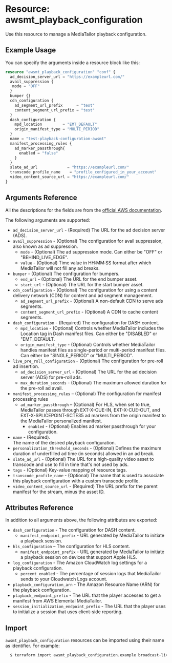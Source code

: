 # Resource: awsmt_playback_configuration

Use this resource to manage a MediaTailor playback configuration.

## Example Usage

You can specify the arguments inside a resource block like this:

```terraform
resource "awsmt_playback_configuration" "conf" {
  ad_decision_server_url = "https://exampleurl.com/"
  avail_suppression {
   mode = "OFF"
  }
  bumper {}
  cdn_configuration {
    ad_segment_url_prefix      = "test"
    content_segment_url_prefix = "test"
  }
  dash_configuration {
    mpd_location         = "EMT_DEFAULT"
    origin_manifest_type = "MULTI_PERIOD"
  }
  name = "test-playback-configuration-awsmt"
  manifest_processing_rules {
    ad_marker_passthrough{
      enabled = "false"
    }
  }
  slate_ad_url             = "https://exampleurl.com/"
  transcode_profile_name    = "profile_configured_in_your_account"
  video_content_source_url = "https://exampleurl.com/"
}
```

## Arguments Reference

All the descriptions for the fields are from the [official AWS documentation](https://docs.aws.amazon.com/sdk-for-go/api/service/mediatailor/#MediaTailor.PutPlaybackConfiguration).

The following arguments are supported:

- `ad_decision_server_url` - (Required) The URL for the ad decision server (ADS).
- `avail_suppression` - (Optional) The configuration for avail suppression, also known as ad suppression.
  - `mode` - (Optional) The ad suppression mode. Can either be "OFF" or "BEHIND_LIVE_EDGE".
  - `value` - (Optional) Time value in HH:MM:SS format after which MediaTailor will not fill any ad breaks.
- `bumper` - (Optional) The configuration for bumpers.
  - `end_url` - (Optional) The URL for the end bumper asset.
  - `start_url` - (Optional) The URL for the start bumper asset.
- `cdn_configuration` - (Optional) The configuration for using a content delivery network (CDN) for content and ad segment management.
  - `ad_segment_url_prefix` - (Optional) A non-default CDN to serve ads segments.
  - `content_segment_url_prefix` - (Optional) A CDN to cache content segments.
- `dash_configuration` - (Required) The configuration for DASH content.
  - `mpd_location` - (Optional) Controls whether MediaTailor includes the Location tag in Dash manifest files. Can either be "DISABLED" or "EMT_DEFAULT.
  - `origin_manifest_type` - (Optional) Controls whether MediaTailor handles manifest files as single-period or multi-period manifest files. Can either be "SINGLE_PERIOD" or "MULTI_PERIOD".
- `live_pre_roll_configuration` - (Optional) The configuration for pre-roll ad insertion.
  - `ad_decision_server_url` - (Optional) The URL for the ad decision server (ADS) for pre-roll ads.
  - `max_duration_seconds` - (Optional) The maximum allowed duration for the pre-roll ad avail.
- `manifest_processing_rules` – (Optional) The configuration for manifest processing rules
  - `ad_marker_passthrough` – (Optional) For HLS, when set to true, MediaTailor passes through EXT-X-CUE-IN, EXT-X-CUE-OUT, and EXT-X-SPLICEPOINT-SCTE35 ad markers from the origin manifest to the MediaTailor personalized manifest.
    - `enabled` - (Optional) Enables ad marker passthrough for your configuration.
- `name` - (Required). <br/>The name of the desired playback configuration.
- `personalization_threshold_seconds` - (Optional) Defines the maximum duration of underfilled ad time (in seconds) allowed in an ad break.
- `slate_ad_url` - (Optional) The URL for a high-quality video asset to transcode and use to fill in time that's not used by ads.
- `tags` - (Optional) Key-value mapping of resource tags.
- `transcode_profile_name` - (Optional) The name that is used to associate this playback configuration with a custom transcode profile.
- `video_content_source_url` - (Required) The URL prefix for the parent manifest for the stream, minus the asset ID.

## Attributes Reference

In addition to all arguments above, the following attributes are exported:

- `dash_configuration` - The configuration for DASH content.
  - `manifest_endpoint_prefix` - URL generated by MediaTailor to initiate a playback session.
- `hls_configuration` – The configuration for HLS content.
  - `manifest_endpoint_prefix` - URL generated by MediaTailor to initiate a playback session on devices that support Apple HLS.
- `log_configuration` - The Amazon CloudWatch log settings for a playback configuration.
  - `percent_enabled` - The percentage of session logs that MediaTailor sends to your Cloudwatch Logs account.
- `playback_configuration_arn` - The Amazon Resource Name (ARN) for the playback configuration.
- `playback_endpoint_prefix` - The URL that the player accesses to get a manifest from AWS Elemental MediaTailor.
- `session_initialization_endpoint_prefix` - The URL that the player uses to initialize a session that uses client-side reporting.

## Import

`awsmt_playback_configuration` resources can be imported using their name as identifier. For example:

```sh
  $ terraform import awsmt_playback_configuration.example broadcast-live-stream
```
